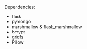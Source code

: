 Dependencies:

<ul>
<li>flask</li>
<li>pymongo</li>
<li>marshmallow & flask_marshmallow</li>
<li>bcrypt</li>
<li>gridfs</li>
<li>Pillow</li>

</ul>

